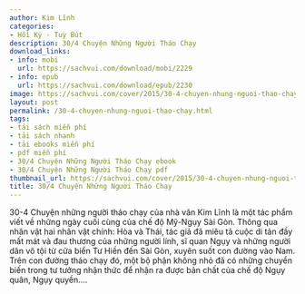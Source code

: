 ```yaml
---
author: Kim Lĩnh
categories:
- Hồi Ký - Tuỳ Bút
description: 30/4 Chuyện Những Người Tháo Chạy
download_links:
- info: mobi
  url: https://sachvui.com/download/mobi/2229
- info: epub
  url: https://sachvui.com/download/epub/2230
image: https://sachvui.com/cover/2015/30-4-chuyen-nhung-nguoi-thao-chay-kim-linh.jpg
layout: post
permalink: /30-4-chuyen-nhung-nguoi-thao-chay.html
tags:
- tải sách miễn phí
- tải sách nhanh
- tải ebooks miễn phí
- pdf miễn phí
- 30/4 Chuyện Những Người Tháo Chạy ebook
- 30/4 Chuyện Những Người Tháo Chạy pdf
thumbnail_url: https://sachvui.com/cover/2015/30-4-chuyen-nhung-nguoi-thao-chay-kim-linh.jpg
title: 30/4 Chuyện Những Người Tháo Chạy
---
```


 <div class="item-desc text-justify"> <p>30-4 Chuyện những người tháo chạy của nhà văn Kim Lĩnh là một tác phẩm viết về những ngày cuối cùng của chế độ Mỹ-Ngụy Sài Gòn. Thông qua nhân vật hai nhân vật chính: Hòa và Thái, tác giả đã miêu tả cuộc di tản đầy mất mát và đau thương của những người lính, sĩ quan Ngụy và những người dân vô tội từ cửa biển Tư Hiền đến Sài Gòn, xuyên suốt con đường vào Nam. Trên con đường tháo chạy đó, một bộ phận không nhỏ đã có những chuyển biến trong tư tưởng nhận thức để nhận ra được bản chất của chế độ Ngụy quân, Ngụy quyền....</p> </div>